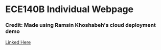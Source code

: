 # ECE140B Individual Webpage
### Credit: Made using Ramsin Khoshabeh's cloud deployment demo
[Linked Here](https://github.com/ramujin/ece140_cloud_deployment)
